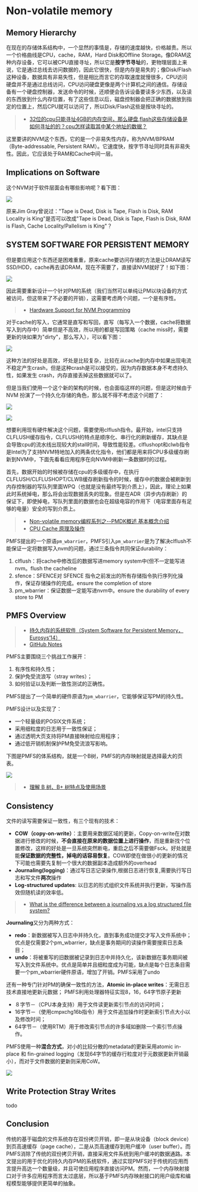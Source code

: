# Non-volatile memory

## Memory Hierarchy

在现在的存储体系结构中，一个显然的事情是，存储的速度越快，价格越贵。所以一个价格曲线是CPU，cache，RAM，Hard Disk和Offline Storage。像DRAM这种内存设备，它可以被CPU直接寻址，所以它是**按字节寻址**的，更物理层面上来说，它是通过总线去访问数据的，因此它很快，但是内存是易失的；像Disk/Flash这种设备，数据具有非易失性，但是相比而言它的存取速度就慢很多，CPU访问硬盘并不是通过总线访问，CPU访问硬盘更像是两个计算机之间的通信。存储设备有一个硬盘控制器，发送命令的时候，还顺便会告诉设备要读多少东西，以及读的东西放到什么内存位置，有了这些信息以后，磁盘控制器会把正确的数据放到指定的位置上，然后CPU就可以访问了，所以Disk/Flash这些是按块寻址的。

> * [32位的cpu只能寻址4GB的内存空间，那么硬盘,flash这些存储设备是如何寻址的的？cpu怎样读取其中某个地址的数据？](https://www.zhihu.com/question/20870045)

这里要讲的NVM这个东西，它的是一个非易失性内存，称为NVM/BPRAM（Byte-addressable,	Persistent	RAM）。它速度快，按字节寻址同时具有非易失性。因此，它应该处于RAM和Cache中间一层。

## Implications on Software

这个NVM对于软件层面会有哪些影响呢？看下图：

![](img/2-1.png)

原来Jim Gray曾说过："Tape is Dead, Disk is Tape, Flash is Disk, RAM Locality is King"是否可以改成"Tape is Dead, Disk is Tape, Flash is Disk, RAM is Flash, Cache Locality/Pallelism is King"？

## SYSTEM SOFTWARE FOR PERSISTENT MEMORY

但是要应用这个东西还是困难重重，原来cache要访问存储的方法是让DRAM读写SSD/HDD，cache再去读DRAM，现在不需要了，直接读NVM就好了！如下图：

![](img/2-2.png)

因此需要重新设计一个针对PM的系统（我们当然可以单纯让PM以块设备的方式被访问，但这带来了不必要的开销），这需要考虑两个问题，一个是有序性。

> * [Hardware Support for NVM Programming](http://research.cs.wisc.edu/sonar/tutorial/03-hardware.pdf)

对于cache的写入，它通常是直写和写回，直写（每写入一个数据，cache将数据写入到内存中）简单但是不高效，所以用的都是写回策略（cache miss时，需要更新的块如果为"dirty"，那么写入），可以看下图：

![](http://upload.wikimedia.org/wikipedia/commons/thumb/a/ad/Write_back_with_write_allocation.png/468px-Write_back_with_write_allocation.png)

这种方法的好处是高效，坏处是比较复杂，比较在从cache到内存中如果出现电流不稳定产生crash，但是这种crash是可以接受的，因为内存数据本身不考虑持久性，如果发生 crash，内存直接丢掉这些数据就可以了。

但是当我们使用一个这个新的架构的时候，也会面临这样的问题，但是这时候由于 NVM 扮演了一个持久化存储的角色，那么就不得不考虑这个问题了：

![](img/2-3.png)

![](img/2-4.png)

想要利用现有硬件解决这个问题，需要使用clflush指令。最开始，intel只支持CLFLUSH缓存指令，CLFLUSH的特点是顺序化、串行化的刷新缓存，其缺点是会导致cpu的流水线出现较大的stall时间，导致性能较差。clflushopt和clwb指令是Intel为了支持NVM特地加入的两条优化指令，他们都是用来将CPU多级缓存刷新到NVM中，下面先看看应用程序在向NVM中刷新一条数据时的过程。

首先，数据开始的时候被存储在cpu的多级缓存中，在执行CLFLUSH/CLFLUSHOPT/CLWB缓存刷新指令的时候，缓存中的数据会被刷新到内存控制器的写队列里面WPQ（也就是没有最终写到介质上），因此，理论上如果此时系统掉电，那么将会出现数据丢失的现象。但是在ADR（异步内存刷新）的保证下，即使掉电，写队列里面的数据也会在超级电容的作用下（电容里面存有足够的电量）安全的写到介质上。

> * [Non-volatile memory编程系列之--PMDK概述  基本概念介绍](https://www.liangzl.com/get-article-detail-3823.html)
> * [CPU Cache 原理及操作](https://blog.csdn.net/zhangxizhicn/article/details/6615044)

PMFS提出的一个原语`pm_wbarrier`，PMFS引入`pm_wbarrier`是为了解决clflush不能保证一定将数据写入nvm的问题，通过三条指令共同保证durability：

1. clflush：将cache中修改后的数据写进memory system中(但不一定能写进nvm。flush the cacheline
2. sfence：SFENCE对 SFENCE 指令之前发出的所有存储指令执行序列化操作，保证存储操作的完成。ensure the completion of store
3. pm_wbarrier：保证数据一定能写进nvm中。ensure the durability of every store to PM

## PMFS Overview

> * [持久内存的系统软件（System Software for Persistent Memory，Eurosys‘14）](https://blog.csdn.net/xiaorenzhi/article/details/51763136)
> * [GitHub Notes](https://github.com/Emilio66/CSDI/blob/master/3_system_software_for_persistent_memory_%E9%BB%8E%E5%93%B2%E6%98%8E.md)

PMFS主要围绕三个挑战工作展开：

1. 有序性和持久性；
2. 保护免受流浪写（stray writes）；
3. 如何验证以及判断一致性测试的正确性。

PMFS提出了一个简单的硬件原语为`pm_wbarrier`，它能够保证写PM的持久性。

PMFS设计以及实现了：

- 一个轻量级的POSIX文件系统；
- 采用细粒度的日志用于一致性保证；
- 通过透明大页支持将PM直接映射给应用程序；
- 通过低开销机制保护PM免受流浪写影响。

下图是PMFS的体系结构，就是一个B树，PMFS的内存映射就是选择最大的页表。

![](https://img-blog.csdn.net/20160626175039066)

> * [理解 B 树、B+ 树特点及使用场景](https://juejin.im/entry/5b0cb64e518825157476b4a9)

## Consistency

文件的读写需要保证一致性，有三个现有的技术：

* **COW（copy-on-write）**：主要用来数据区域的更新，Copy-on-write在对数据进行修改的时候，**不会直接在原来的数据位置上进行操作**，而是重新找个位置修改，这样的好处是一旦系统突然断电，重启之后不需要做Fsck。好处就是能**保证数据的完整性，掉电的话容易恢复**。COW即使在做很小的更新的情况下可能也需要先复制一个很大的数据副本造成额外的overhead
* **Journaling(logging)**：通过写日志记录操作,根据日志进行恢复,需要执行写日志和写文件**两次**操作
* **Log-structured updates**: 以日志的形式组织文件系统并执行更新，写操作高效但随机读的效率低。

> * [What is the difference between a journaling vs a log structured file system?](https://www.quora.com/What-is-the-difference-between-a-journaling-vs-a-log-structured-file-system)

**Journaling**又分为两种方式：

* **redo**：新数据被写入日志中并持久化，直到事务成功提交才写入文件系统中；优点是仅需要2个pm_wbarrier，缺点是事务期间的读操作需要搜索日志条目；
* **undo**：将被重写的旧数据被记录到日志中并持久化，该新数据在事务期间被写入到文件系统中。优点是简单并且细粒度成为可能，缺点是每个日志条目需要一个pm_wbarrier硬件原语，增加了开销。PMFS采用了undo

还有一种专门针对PM的确保一致性的方法，**Atomic in-place writes**：无需日志技术直接地更新元数据； 
PMFS利用处理器特征实现8，16，64字节原子更新

- ８字节－（CPU本身支持）用于文件读更新索引节点的访问时间；
- 16字节－（使用cmpxchg16b指令）用于文件追加操作时更新索引节点大小以及修改时间；
- 64字节－（使用RTM）用于修改索引节点的许多域如删除一个索引节点操作。

PMFS使用一种**混合方式**，对小的比较分散的metadata的更新采用atomic in-place 和 fin-grained logging（发现64字节的缓存行粒度对于元数据更新开销最小），而对于文件数据的更新则采用CoW。 

![](img/2-5.png)

## Write Protection Stray Writes

todo

## Conclusion

传统的基于磁盘的文件系统存在双份拷贝开销，即一是从块设备（block device）到页高速缓存（page cache），二是从页高速缓存到用户缓冲（user buffer）。而PMFS消除了传统的双份拷贝开销，直接采用文件系统到用户缓冲的数据通路。本文提出的用于优化的持久内存PM的系统软件，通过实现PMFS对于传统的应用而言提升高达一个数量级，并且可使应用程序直接访问PM。然而，一个内存映射接口对于许多应用程序而言太过底层，所以基于PMFS内存映射接口的用户级库和编程模型能够提供更简单的抽象。
